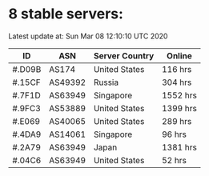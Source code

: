 # 8 stable servers:

Latest update at: Sun Mar 08 12:10:10 UTC 2020

| ID | ASN | Server Country | Online |
| -- | --- | -------------- | ------ |
| #.D09B | AS174 | United States | 116 hrs |
| #.15CF | AS49392 | Russia | 304 hrs |
| #.7F1D | AS63949 | Singapore | 1552 hrs |
| #.9FC3 | AS53889 | United States | 1399 hrs |
| #.E069 | AS40065 | United States | 289 hrs |
| #.4DA9 | AS14061 | Singapore | 96 hrs |
| #.2A79 | AS63949 | Japan | 1381 hrs |
| #.04C6 | AS63949 | United States | 52 hrs |

